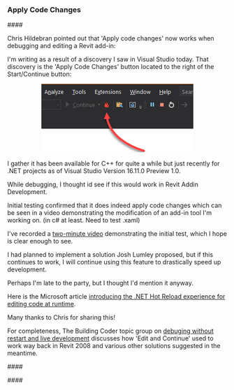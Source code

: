 <head>
<meta http-equiv="Content-Type" content="text/html; charset=utf-8">
<link rel="stylesheet" type="text/css" href="bc.css">
<script src="https://cdn.rawgit.com/google/code-prettify/master/loader/run_prettify.js" type="text/javascript"></script>
</head>

<!---

twitter:

add #thebuildingcoder

 the #RevitAPI #DynamoBim @AutodeskForge @AutodeskRevit #bim #ForgeDevCon 

&ndash; 
...

linkedin:

#bim #DynamoBim #ForgeDevCon #Revit #API #IFC #SDK #AI #VisualStudio #Autodesk #AEC #adsk

the [Revit API discussion forum](http://forums.autodesk.com/t5/revit-api-forum/bd-p/160) thread

<center>
<img src="img/" alt="" title="" width="600"/>
<p style="font-size: 80%; font-style:italic"></p>
</center>

**Question:** 

**Answer:**

**Response:**  

Many thanks to  for this very helpful explanation!

<pre class="code">
</pre>

-->

### Apply Code Changes

####<a name="2"></a> 

Chris Hildebran pointed out that 'Apply code changes' now works when debugging and editing a Revit add-in:

I'm writing as a result of a discovery I saw in Visual Studio today.
That discovery is the 'Apply Code Changes' button located to the right of the Start/Continue button:

<center>
<img src="img/apply_code_changes.png" alt="Apply code changes" title="Apply code changes" width="348"/> <!-- 348 -->
</center>

I gather it has been available for C++ for quite a while but just recently for .NET projects as of Visual Studio Version 16.11.0 Preview 1.0.

While debugging, I thought id see if this would work in Revit Addin Development.
 
Initial testing confirmed that it does indeed apply code changes which can be seen in a video demonstrating the modification of an add-in tool I'm working on. (in c# at least. Need to test .xaml)
 
I've recorded a [two-minute video](https://www.screencast.com/t/5oCj1jBJha) demonstrating the initial test, which I hope is clear enough to see.
 
I had planned to implement a solution Josh Lumley proposed, but if this continues to work, I will continue using this feature to drastically speed up development.
 
Perhaps I'm late to the party, but I thought I'd mention it anyway.
 
Here is
the Microsoft article [introducing the .NET Hot Reload experience for editing code at runtime](https://devblogs.microsoft.com/dotnet/introducing-net-hot-reload).

Many thanks to Chris for sharing this!

For completeness, The Building Coder topic group
on [debuging without restart and live development](https://thebuildingcoder.typepad.com/blog/about-the-author.html#5.49) discusses
how 'Edit and Continue' used to work way back in Revit 2008 and various other solutions suggested in the meantime.


####<a name="3"></a> 


####<a name="4"></a> 


<pre class="code">

</pre>



